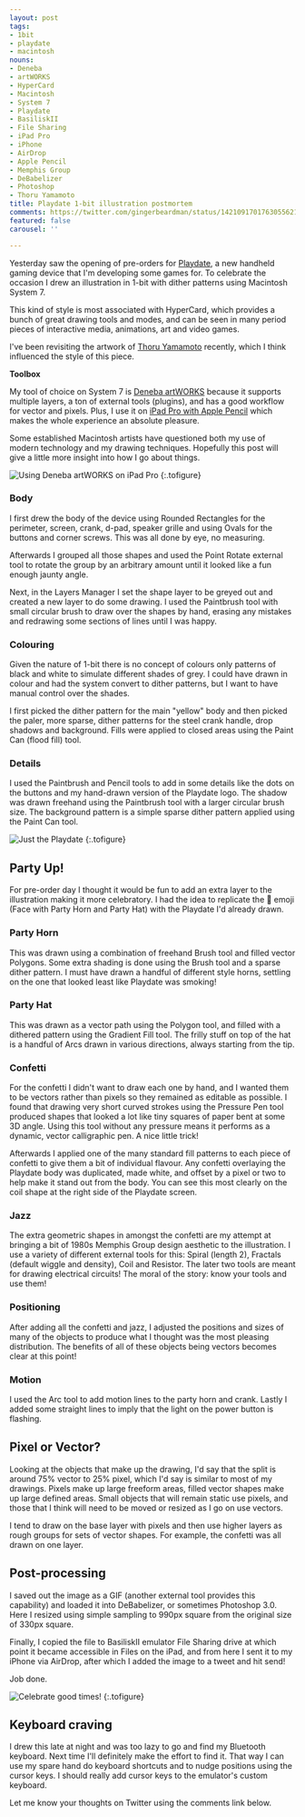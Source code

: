 ```yaml
---
layout: post
tags:
- 1bit
- playdate
- macintosh
nouns:
- Deneba
- artWORKS
- HyperCard
- Macintosh
- System 7
- Playdate
- BasiliskII
- File Sharing
- iPad Pro
- iPhone
- AirDrop
- Apple Pencil
- Memphis Group
- DeBabelizer
- Photoshop
- Thoru Yamamoto
title: Playdate 1-bit illustration postmortem
comments: https://twitter.com/gingerbeardman/status/1421091701763055621
featured: false
carousel: ''

---
```

Yesterday saw the opening of pre-orders for [Playdate](https://play.date), a new handheld gaming device that I'm developing some games for. To celebrate the occasion I drew an illustration in 1-bit with dither patterns using Macintosh System 7.

This kind of style is most associated with HyperCard, which provides a bunch of great drawing tools and modes, and can be seen in many period pieces of interactive media, animations, art and video games.

I've been revisiting the artwork of [Thoru Yamamoto](https://archive.org/search.php?query=creator%3A%22Thoru+Yamamoto%22&sort=titleSorter) recently, which I think influenced the style of this piece.

**Toolbox**

My tool of choice on System 7 is [Deneba artWORKS](https://blog.gingerbeardman.com/2021/04/25/mixing-external-tools-across-deneba-software/) because it supports multiple layers, a ton of external tools (plugins), and has a good workflow for vector and pixels. Plus, I use it on [iPad Pro with Apple Pencil](https://blog.gingerbeardman.com/2021/04/17/turning-an-ipad-pro-into-the-ultimate-classic-macintosh/) which makes the whole experience an absolute pleasure.

Some established Macintosh artists have questioned both my use of modern technology and my drawing techniques. Hopefully this post will give a little more insight into how I go about things.

![Using Deneba artWORKS on iPad Pro](/images/posts/playdate-during.jpg "Deneba artWORKS in Macintosh System 7 running on iPad Pro")
{:.tofigure}

### Body

I first drew the body of the device using Rounded Rectangles for the perimeter, screen, crank, d-pad, speaker grille and using Ovals for the buttons and corner screws. This was all done by eye, no measuring.

Afterwards I grouped all those shapes and used the Point Rotate external tool to rotate the group by an arbitrary amount until it looked like a fun enough jaunty angle.

Next, in the Layers Manager I set the shape layer to be greyed out and created a new layer to do some drawing. I used the Paintbrush tool with small circular brush to draw over the shapes by hand, erasing any mistakes and redrawing some sections of lines until I was happy.

### Colouring

Given the nature of 1-bit there is no concept of colours only patterns of black and white to simulate different shades of grey. I could have drawn in colour and had the system convert to dither patterns, but I want to have manual control over the shades.

I first picked the dither pattern for the main "yellow" body and then picked the paler, more sparse, dither patterns for the steel crank handle, drop shadows and background. Fills were applied to closed areas using the Paint Can (flood fill) tool.

### Details

I used the Paintbrush and Pencil tools to add in some details like the dots on the buttons and my hand-drawn version of the Playdate logo. The shadow was drawn freehand using the Paintbrush tool with a larger circular brush size. The background pattern is a simple sparse dither pattern applied using the Paint Can tool.

![Just the Playdate](/images/posts/playdate-before@2x.png "Just the Playdate looking a little bemused")
{:.tofigure}

## Party Up!

For pre-order day I thought it would be fun to add an extra layer to the illustration making it more celebratory. I had the idea to replicate the 🥳 emoji (Face with Party Horn and Party Hat) with the Playdate I'd already drawn.

### Party Horn

This was drawn using a combination of freehand Brush tool and filled vector Polygons. Some extra shading is done using the Brush tool and a sparse dither pattern. I must have drawn a handful of different style horns, settling on the one that looked least like Playdate was smoking!

### Party Hat

This was drawn as a vector path using the Polygon tool, and filled with a dithered pattern using the Gradient Fill tool. The frilly stuff on top of the hat is a handful of Arcs drawn in various directions, always starting from the tip.

### Confetti

For the confetti I didn't want to draw each one by hand, and I wanted them to be vectors rather than pixels so they remained as editable as possible. I found that drawing very short curved strokes using the Pressure Pen tool produced shapes that looked a lot like tiny squares of paper bent at some 3D angle. Using this tool without any pressure means it performs as a dynamic, vector calligraphic pen. A nice little trick!

Afterwards I applied one of the many standard fill patterns to each piece of confetti to give them a bit of individual flavour. Any confetti overlaying the Playdate body was duplicated, made white, and offset by a pixel or two to help make it stand out from the body. You can see this most clearly on the coil shape at the right side of the Playdate screen.

### Jazz

The extra geometric shapes in amongst the confetti are my attempt at bringing a bit of 1980s Memphis Group design aesthetic to the illustration. I use a variety of different external tools for this: Spiral (length 2), Fractals (default wiggle and density), Coil and Resistor. The later two tools are meant for drawing electrical circuits! The moral of the story: know your tools and use them!

### Positioning

After adding all the confetti and jazz, I adjusted the positions and sizes of many of the objects to produce what I thought was the most pleasing distribution. The benefits of all of these objects being vectors becomes clear at this point!

### Motion

I used the Arc tool to add motion lines to the party horn and crank. Lastly I added some straight lines to imply that the light on the power button is flashing.

## Pixel or Vector?

Looking at the objects that make up the drawing, I'd say that the split is around 75% vector to 25% pixel, which I'd say is similar to most of my drawings. Pixels make up large freeform areas, filled vector shapes make up large defined areas. Small objects that will remain static use pixels, and those that I think will need to be moved or resized as I go on use vectors.

I tend to draw on the base layer with pixels and then use higher layers as rough groups for sets of vector shapes. For example, the confetti was all drawn on one layer.

## Post-processing

I saved out the image as a GIF (another external tool provides this capability) and loaded it into DeBabelizer, or sometimes Photoshop 3.0. Here I resized using simple sampling to 990px square from the original size of 330px square.

Finally, I copied the file to BasiliskII emulator File Sharing drive at which point it became accessible in Files on the iPad, and from here I sent it to my iPhone via AirDrop, after which I added the image to a tweet and hit send!

Job done.

![Celebrate good times!](/images/posts/playdate-after@2x.png "🥳 Playdate with Party Horn and Party Hat")
{:.tofigure}

## Keyboard craving

I drew this late at night and was too lazy to go and find my Bluetooth keyboard. Next time I'll definitely make the effort to find it. That way I can use my spare hand do keyboard shortcuts and to nudge positions using the cursor keys. I should really add cursor keys to the emulator's custom keyboard.

Let me know your thoughts on Twitter using the comments link below.